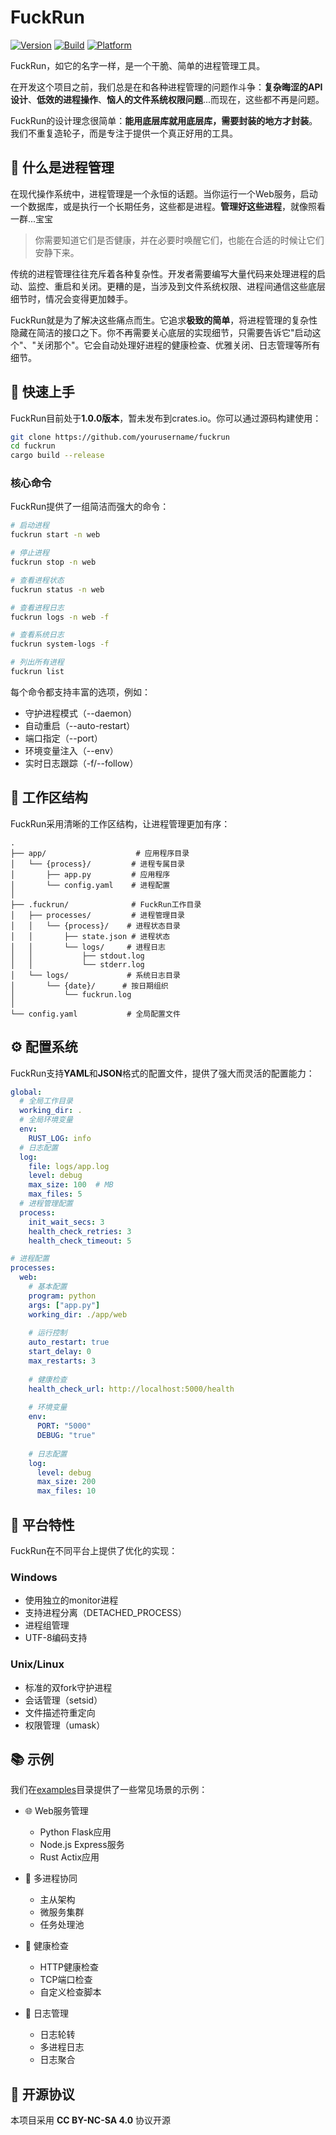 # FuckRun

[![Version](https://img.shields.io/badge/version-1.0.0-1E88E5.svg?style=flat-square)]()
[![Build](https://img.shields.io/badge/build-passing-00C853.svg?style=flat-square)]()
[![Platform](https://img.shields.io/badge/platform-Windows%20|%20Linux%20|%20macOS-7E57C2.svg?style=flat-square)]()


FuckRun，如它的名字一样，是一个干脆、简单的进程管理工具。

在开发这个项目之前，我们总是在和各种进程管理的问题作斗争：**复杂晦涩的API设计**、**低效的进程操作**、**恼人的文件系统权限问题**...而现在，这些都不再是问题。

FuckRun的设计理念很简单：**能用底层库就用底层库，需要封装的地方才封装**。我们不重复造轮子，而是专注于提供一个真正好用的工具。

## 🎯 什么是进程管理

在现代操作系统中，进程管理是一个永恒的话题。当你运行一个Web服务，启动一个数据库，或是执行一个长期任务，这些都是进程。**管理好这些进程**，就像照看一群...宝宝

> 你需要知道它们是否健康，并在必要时唤醒它们，也能在合适的时候让它们安静下来。

传统的进程管理往往充斥着各种复杂性。开发者需要编写大量代码来处理进程的启动、监控、重启和关闭。更糟的是，当涉及到文件系统权限、进程间通信这些底层细节时，情况会变得更加棘手。

FuckRun就是为了解决这些痛点而生。它追求**极致的简单**，将进程管理的复杂性隐藏在简洁的接口之下。你不再需要关心底层的实现细节，只需要告诉它"启动这个"、"关闭那个"。它会自动处理好进程的健康检查、优雅关闭、日志管理等所有细节。

## 🚀 快速上手

FuckRun目前处于**1.0.0版本**，暂未发布到crates.io。你可以通过源码构建使用：

```bash
git clone https://github.com/yourusername/fuckrun
cd fuckrun
cargo build --release
```

### 核心命令

FuckRun提供了一组简洁而强大的命令：

```bash
# 启动进程
fuckrun start -n web

# 停止进程
fuckrun stop -n web

# 查看进程状态
fuckrun status -n web

# 查看进程日志
fuckrun logs -n web -f

# 查看系统日志
fuckrun system-logs -f

# 列出所有进程
fuckrun list
```

每个命令都支持丰富的选项，例如：
- 守护进程模式（--daemon）
- 自动重启（--auto-restart）
- 端口指定（--port）
- 环境变量注入（--env）
- 实时日志跟踪（-f/--follow）

## 📂 工作区结构

FuckRun采用清晰的工作区结构，让进程管理更加有序：

```
.
├── app/                    # 应用程序目录
│   └── {process}/         # 进程专属目录
│       ├── app.py         # 应用程序
│       └── config.yaml    # 进程配置
│
├── .fuckrun/              # FuckRun工作目录
│   ├── processes/         # 进程管理目录
│   │   └── {process}/    # 进程状态目录
│   │       ├── state.json # 进程状态
│   │       └── logs/     # 进程日志
│   │           ├── stdout.log
│   │           └── stderr.log
│   └── logs/             # 系统日志目录
│       └── {date}/      # 按日期组织
│           └── fuckrun.log
│
└── config.yaml           # 全局配置文件
```

## ⚙️ 配置系统

FuckRun支持**YAML**和**JSON**格式的配置文件，提供了强大而灵活的配置能力：

```yaml
global:
  # 全局工作目录
  working_dir: .
  # 全局环境变量
  env:
    RUST_LOG: info
  # 日志配置
  log:
    file: logs/app.log
    level: debug
    max_size: 100  # MB
    max_files: 5
  # 进程管理配置
  process:
    init_wait_secs: 3
    health_check_retries: 3
    health_check_timeout: 5

# 进程配置
processes:
  web:
    # 基本配置
    program: python
    args: ["app.py"]
    working_dir: ./app/web
    
    # 运行控制
    auto_restart: true
    start_delay: 0
    max_restarts: 3
    
    # 健康检查
    health_check_url: http://localhost:5000/health
    
    # 环境变量
    env:
      PORT: "5000"
      DEBUG: "true"
    
    # 日志配置
    log:
      level: debug
      max_size: 200
      max_files: 10
```

## 🔧 平台特性

FuckRun在不同平台上提供了优化的实现：

### Windows
- 使用独立的monitor进程
- 支持进程分离（DETACHED_PROCESS）
- 进程组管理
- UTF-8编码支持

### Unix/Linux
- 标准的双fork守护进程
- 会话管理（setsid）
- 文件描述符重定向
- 权限管理（umask）

## 📚 示例

我们在[examples](examples)目录提供了一些常见场景的示例：

- 🌐 Web服务管理
  - Python Flask应用
  - Node.js Express服务
  - Rust Actix应用

- 🔗 多进程协同
  - 主从架构
  - 微服务集群
  - 任务处理池

- 🏥 健康检查
  - HTTP健康检查
  - TCP端口检查
  - 自定义检查脚本

- 📝 日志管理
  - 日志轮转
  - 多进程日志
  - 日志聚合

## 📄 开源协议

本项目采用 **CC BY-NC-SA 4.0** 协议开源